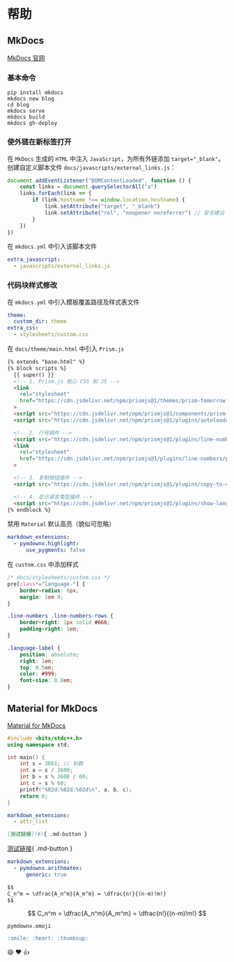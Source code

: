 # 帮助

## MkDocs

[MkDocs 官网](https://www.mkdocs.org)

### 基本命令

```shell linenums="1"
pip install mkdocs
mkdocs new blog
cd blog
mkdocs serve
mkdocs build
mkdocs gh-deploy
```

### 使外链在新标签打开

在 `MkDocs` 生成的 `HTML` 中注入 `JavaScript`，为所有外链添加 `target="_blank"`。创建自定义脚本文件 `docs/javascripts/external_links.js`：

```javascript
document.addEventListener("DOMContentLoaded", function () {
    const links = document.querySelectorAll("a")
    links.forEach(link => {
        if (link.hostname !== window.location.hostname) {
            link.setAttribute("target", "_blank")
            link.setAttribute("rel", "noopener noreferrer") // 安全建议
        }
    })
})
```

在 `mkdocs.yml` 中引入该脚本文件

```yaml
extra_javascript:
  - javascripts/external_links.js
```

### 代码块样式修改

在 `mkdocs.yml` 中引入模板覆盖路径及样式表文件

```yaml
theme:
  custom_dir: theme
extra_css:
  - stylesheets/custom.css
```

在 `docs/theme/main.html` 中引入 `Prism.js`

```html
{% extends "base.html" %}
{% block scripts %}
  {{ super() }}
  <!-- 1. Prism.js 核心 CSS 和 JS -->
  <link
    rel="stylesheet"
    href="https://cdn.jsdelivr.net/npm/prismjs@1/themes/prism-tomorrow.min.css"
  >
  <script src="https://cdn.jsdelivr.net/npm/prismjs@1/components/prism-core.min.js"></script>
  <script src="https://cdn.jsdelivr.net/npm/prismjs@1/plugins/autoloader/prism-autoloader.min.js"></script>

  <!-- 2. 行号插件 -->
  <script src="https://cdn.jsdelivr.net/npm/prismjs@1/plugins/line-numbers/prism-line-numbers.min.js"></script>
  <link
    rel="stylesheet"
    href="https://cdn.jsdelivr.net/npm/prismjs@1/plugins/line-numbers/prism-line-numbers.min.css"
  >

  <!-- 3. 复制按钮插件 -->
  <script src="https://cdn.jsdelivr.net/npm/prismjs@1/plugins/copy-to-clipboard/prism-copy-to-clipboard.min.js"></script>

  <!-- 4. 显示语言类型插件 -->
  <script src="https://cdn.jsdelivr.net/npm/prismjs@1/plugins/show-language/prism-show-language.min.js"></script>
{% endblock %}
```

禁用 `Material` 默认高亮（貌似可忽略）

```yaml
markdown_extensions:
  - pymdownx.highlight:
      use_pygments: false
```

在 `custom.css` 中添加样式

```css
/* docs/stylesheets/custom.css */
pre[class*="language-"] {
    border-radius: 8px;
    margin: 1em 0;
}

.line-numbers .line-numbers-rows {
    border-right: 1px solid #666;
    padding-right: 1em;
}

.language-label {
    position: absolute;
    right: 1em;
    top: 0.5em;
    color: #999;
    font-size: 0.8em;
}
```

## Material for MkDocs

[Material for MkDocs](https://squidfunk.github.io/mkdocs-material)

```c++ {title="myprog.cpp"}
#include <bits/stdc++.h>
using namespace std;

int main() {
    int s = 3661; // 秒数
    int a = s / 3600;
    int b = s % 3600 / 60;
    int c = s % 60;
    printf("%02d:%02d:%02d\n", a, b, c);
    return 0;
}
```

```yaml
markdown_extensions:
  - attr_list
```

```md
[测试链接](#){ .md-button }
```

[测试链接](#){ .md-button }

```yaml
markdown_extensions:
  - pymdownx.arithmatex:
      generic: true
```

```md
$$
C_n^m = \dfrac{A_n^m}{A_m^m} = \dfrac{n!}{(n-m)!m!}
$$
```

$$
C_n^m = \dfrac{A_n^m}{A_m^m} = \dfrac{n!}{(n-m)!m!}
$$

`pymdownx.emoji`

```md
:smile: :heart: :thumbsup:
```

:smile: :heart: :thumbsup:
